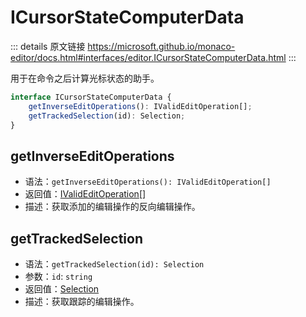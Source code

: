 # ICursorStateComputerData

<backTop />
        
::: details 原文链接
https://microsoft.github.io/monaco-editor/docs.html#interfaces/editor.ICursorStateComputerData.html
:::


用于在命令之后计算光标状态的助手。

```ts
interface ICursorStateComputerData {
    getInverseEditOperations(): IValidEditOperation[];
    getTrackedSelection(id): Selection;
}
```

## getInverseEditOperations
- 语法：`getInverseEditOperations(): IValidEditOperation[]`
- 返回值：[IValidEditOperation](/api/editor/IValidEditOperation.md)[]
- 描述：获取添加的编辑操作的反向编辑操作。
## getTrackedSelection
- 语法：`getTrackedSelection(id): Selection`
- 参数：`id`: `string`
- 返回值：[Selection](/api/Selection.md) 
- 描述：获取跟踪的编辑操作。